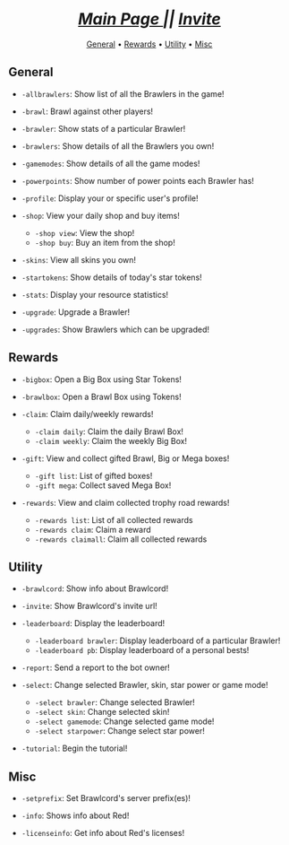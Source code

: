 <h1 align="center"><i> <a href="."> Main Page </a> || <a href="https://discordapp.com/oauth2/authorize?client_id=644118957917208576&scope=bot&permissions=321600&scope=bot"> Invite </a></i></h1>

<p align="center">
  <a href="#general">General</a>
  •
  <a href="#rewards">Rewards</a>
  •
  <a href="#utility">Utility</a>
  •
  <a href="#misc">Misc</a>
</p>

## General

- `-allbrawlers`: Show list of all the Brawlers in the game!

- `-brawl`: Brawl against other players!

- `-brawler`: Show stats of a particular Brawler!

- `-brawlers`: Show details of all the Brawlers you own!

- `-gamemodes`: Show details of all the game modes!

- `-powerpoints`: Show number of power points each Brawler has!

- `-profile`: Display your or specific user's profile!

- `-shop`: View your daily shop and buy items!
  - `-shop view`: View the shop!
  - `-shop buy`: Buy an item from the shop!

- `-skins`: View all skins you own!

- `-startokens`: Show details of today's star tokens!

- `-stats`: Display your resource statistics!

- `-upgrade`: Upgrade a Brawler!

- `-upgrades`: Show Brawlers which can be upgraded!

## Rewards

- `-bigbox`: Open a Big Box using Star Tokens!

- `-brawlbox`: Open a Brawl Box using Tokens!

- `-claim`: Claim daily/weekly rewards!
  - `-claim daily`: Claim the daily Brawl Box!
  - `-claim weekly`: Claim the weekly Big Box!

- `-gift`: View and collect gifted Brawl, Big or Mega boxes!
  - `-gift list`: List of gifted boxes!
  - `-gift mega`: Collect saved Mega Box!

- `-rewards`: View and claim collected trophy road rewards!
  - `-rewards list`: List of all collected rewards
  - `-rewards claim`: Claim a reward
  - `-rewards claimall`: Claim all collected rewards

## Utility

- `-brawlcord`: Show info about Brawlcord!

- `-invite`: Show Brawlcord's invite url!

- `-leaderboard`: Display the leaderboard!
  - `-leaderboard brawler`: Display leaderboard of a particular Brawler!
  - `-leaderboard pb`: Display leaderboard of a personal bests!

- `-report`: Send a report to the bot owner!

- `-select`: Change selected Brawler, skin, star power or game mode!
  - `-select brawler`: Change selected Brawler!
  - `-select skin`: Change selected skin!
  - `-select gamemode`: Change selected game mode!
  - `-select starpower`: Change select star power!

- `-tutorial`: Begin the tutorial!

## Misc

- `-setprefix`: Set Brawlcord's server prefix(es)!

- `-info`: Shows info about Red!

- `-licenseinfo`: Get info about Red's licenses!
